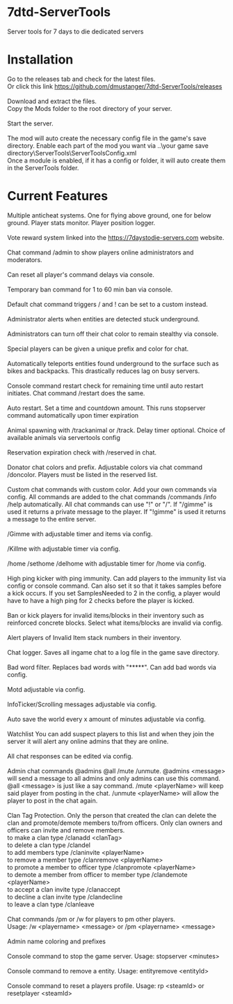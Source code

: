 # 7dtd-ServerTools
Server tools for 7 days to die dedicated servers<br>

# Installation
Go to the releases tab and check for the latest files.<br>
Or click this link https://github.com/dmustanger/7dtd-ServerTools/releases <br>
<br>
Download and extract the files.<br>
Copy the Mods folder to the root directory of your server.<br>
<br>
Start the server.<br>
<br>
The mod will auto create the necessary config file in the game's save directory. Enable each part of the mod you want via ..\your game save directory\ServerTools\ServerToolsConfig.xml<br>
Once a module is enabled, if it has a config or folder, it will auto create them in the ServerTools folder.<br>

# Current Features
Multiple anticheat systems. One for flying above ground, one for below ground. Player stats monitor. Player position logger.<br>
<br>
Vote reward system linked into the https://7daystodie-servers.com website.<br>
<br>
Chat command /admin to show players online administrators and moderators.<br>
<br>
Can reset all player's command delays via console.<br>
<br>
Temporary ban command for 1 to 60 min ban via console.<br>
<br>
Default chat command triggers / and ! can be set to a custom instead.<br>
<br>
Administrator alerts when entities are detected stuck underground.<br>
<br>
Administrators can turn off their chat color to remain stealthy via console.<br>
<br>
Special players can be given a unique prefix and color for chat.<br>
<br>
Automatically teleports entities found underground to the surface such as bikes and backpacks. This drastically reduces lag on busy servers.<br>
<br>
Console command restart check for remaining time until auto restart initiates. Chat command /restart does the same.<br>
<br>
Auto restart. Set a time and countdown amount. This runs stopserver command automatically upon timer expiration<br>
<br>
Animal spawning with /trackanimal or /track. Delay timer optional. Choice of available animals via servertools config<br>
<br>
Reservation expiration check with /reserved in chat.<br>
<br>
Donator chat colors and prefix. Adjustable colors via chat command /doncolor. Players must be listed in the reserved list.<br>
<br>
Custom chat commands with custom color. Add your own commands via config. All commands are added to the chat commands /commands /info /help automatically. All chat commands can use "!" or "/". If "/gimme" is used it returns a private message to the player. If "!gimme" is used it returns a message to the entire server.<br>
<br>
/Gimme with adjustable timer and items via config.<br>
<br>
/Killme with adjustable timer via config.<br>
<br>
/home /sethome /delhome with adjustable timer for /home via config.<br>
<br>
High ping kicker with ping immunity. Can add players to the immunity list via config or console command. Can also set it so that it takes samples before a kick occurs. If you set SamplesNeeded to 2 in the config, a player would have to have a high ping for 2 checks before the player is kicked.<br>
<br>
Ban or kick players for invalid items/blocks in their inventory such as reinforced concrete blocks. Select what items/blocks are invalid via config.<br>
<br>
Alert players of Invalid Item stack numbers in their inventory.<br>
<br>
Chat logger. Saves all ingame chat to a log file in the game save directory.<br>
<br>
Bad word filter. Replaces bad words with "*****". Can add bad words via config.<br>
<br>
Motd adjustable via config.<br>
<br>
InfoTicker/Scrolling messages adjustable via config.<br>
<br>
Auto save the world every x amount of minutes adjustable via config.<br>
<br>
Watchlist You can add suspect players to this list and when they join the server it will alert any online admins that they are online.<br>
<br>
All chat responses can be edited via config.<br>
<br>
Admin chat commands @admins @all /mute /unmute. @admins \<message\> will send a message to all admins and only admins can use this command. @all \<message\> is just like a say command. /mute \<playerName\> will keep said player from posting in the chat. /unmute \<playerName\> will allow the player to post in the chat again.<br>
<br>
Clan Tag Protection. Only the person that created the clan can delete the clan and promote/demote members to/from officers. Only clan owners and officers can invite and remove members.<br>
to make a clan type /clanadd \<clanTag\><br>
to delete a clan type /clandel<br>
to add members type /claninvite \<playerName\><br>
to remove a member type /clanremove \<playerName\><br>
to promote a member to officer type /clanpromote \<playerName\><br>
to demote a member from officer to member type /clandemote \<playerName\><br>
to accept a clan invite type /clanaccept<br>
to decline a clan invite type /clandecline<br>
to leave a clan type /clanleave<br>
<br>
Chat commands /pm or /w for players to pm other players.<br>
Usage: /w \<playername\> \<message\> or /pm \<playername\> \<message\><br>
<br>
Admin name coloring and prefixes<br>
<br>
Console command to stop the game server. Usage: stopserver \<minutes\><br>
<br>
Console command to remove a entity. Usage: entityremove \<entityId\><br>
<br>
Console command to reset a players profile. Usage: rp \<steamId\> or resetplayer \<steamId\>
